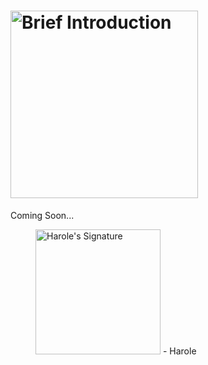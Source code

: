# <a href="#-"><img alt="Brief Introduction" title="Brief Introduction" width="300" src="https://user-images.githubusercontent.com/47141290/194374045-72dc4359-552d-487c-b129-d961c1c6dda1.svg"> </a>
Coming Soon...
<figure title="Harole's Signature">
<img alt="Harole's Signature" width="200" src="https://user-images.githubusercontent.com/47141290/194127671-1d720896-257f-4ee0-b13e-d086d6909b26.svg">
<span>- Harole</span>
</figure>
